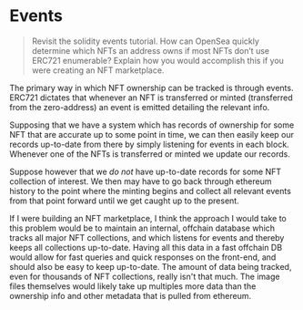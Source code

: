 # Events

> Revisit the solidity events tutorial. How can OpenSea quickly determine which NFTs an address owns if most NFTs don’t use ERC721 enumerable? Explain how you would accomplish this if you were creating an NFT marketplace.

The primary way in which NFT ownership can be tracked is through events. ERC721 dictates that whenever an NFT is transferred or minted (transferred from the zero-address) an event is emitted detailing the relevant info.

Supposing that we have a system which has records of ownership for some NFT that are accurate up to some point in time, we can then easily keep our records up-to-date from there by simply listening for events in each block. Whenever one of the NFTs is transferred or minted we update our records. 

Suppose however that we *do not* have up-to-date records for some NFT collection of interest. We then may have to go back through ethereum history to the point where the minting begins and collect all relevant events from that point forward until we get caught up to the present.

If I were building an NFT marketplace, I think the approach I would take to this problem would be to maintain an internal, offchain database which tracks all major NFT collections, and which listens for events and thereby keeps all collections up-to-date. Having all this data in a fast offchain DB would allow for fast queries and quick responses on the front-end, and should also be easy to keep up-to-date. The amount of data being tracked, even for thousands of NFT collections, really isn't that much. The image files themselves would likely take up multiples more data than the ownership info and other metadata that is pulled from ethereum.